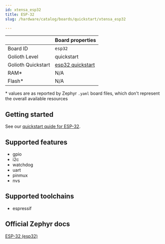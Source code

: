 ```yaml
---
id: xtensa_esp32
title: ESP-32
slug: /hardware/catalog/boards/quickstart/xtensa_esp32

---
```


[//]: # (This is an auto-generated file, do not edit! Changes to it will be lost upon re-generation)



|                | Board properties     |
| -------------  | -------------------- |
| Board ID       | `esp32` |
| Golioth Level  | quickstart       |
| Golioth Quickstart | [esp32 quickstart](/hardware/esp32/quickstart) || Architecture   | XTENSA |
| RAM*           | N/A |
| Flash*         | N/A |

\* values are as reported by Zephyr `.yaml` board files, which don't represent the overall available resources

## Getting started

See our [quickstart quide for ESP-32](/hardware/esp32/quickstart).


## Supported features

* gpio
* i2c
* watchdog
* uart
* pinmux
* nvs

## Supported toolchains

* espressif

## Official Zephyr docs

[ESP-32 (esp32)](https://docs.zephyrproject.org/latest/boards/xtensa/esp32/doc/index.html)
